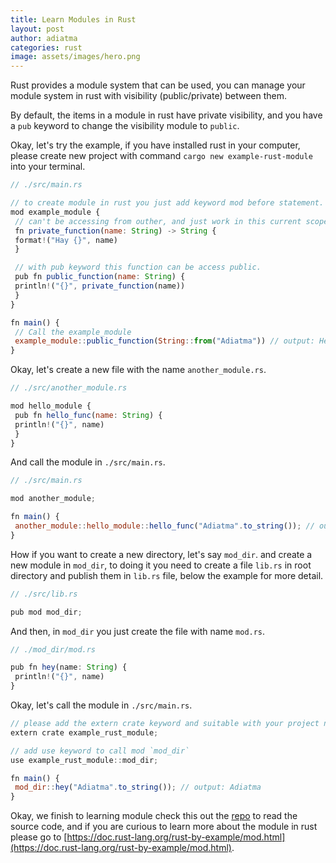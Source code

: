 ```yaml
---
title: Learn Modules in Rust
layout: post
author: adiatma
categories: rust
image: assets/images/hero.png
---
```


Rust provides a module system that can be used, you can manage your module system in rust with visibility (public/private) between them.

By default, the items in a module in rust have private visibility, and you have a `pub` keyword to change the visibility module to `public`.

Okay, let's try the example, if you have installed rust in your computer, please create new project with command `cargo new example-rust-module` into your terminal.

```javascript
// ./src/main.rs

// to create module in rust you just add keyword mod before statement.
mod example_module {
 // can't be accessing from outher, and just work in this current scope.
 fn private_function(name: String) -> String {
 format!("Hay {}", name)
 }

 // with pub keyword this function can be access public.
 pub fn public_function(name: String) {
 println!("{}", private_function(name))
 }
}

fn main() {
 // Call the example_module
 example_module::public_function(String::from("Adiatma")) // output: Hey Adiatma
}
```

Okay, let's create a new file with the name `another_module.rs`.

```javascript
// ./src/another_module.rs

mod hello_module {
 pub fn hello_func(name: String) {
 println!("{}", name)
 }
}
```

And call the module in `./src/main.rs`.

```javascript
// ./src/main.rs

mod another_module;

fn main() {
 another_module::hello_module::hello_func("Adiatma".to_string()); // output: Adiatma
}
```

How if you want to create a new directory, let's say `mod_dir`. and create a new module in `mod_dir`, to doing it you need to create a file `lib.rs` in root directory and publish them in `lib.rs` file, below the example for more detail.

```javascript
// ./src/lib.rs

pub mod mod_dir;
```

And then, in `mod_dir` you just create the file with name `mod.rs`.

```javascript
// ./mod_dir/mod.rs

pub fn hey(name: String) {
 println!("{}", name)
}
```

Okay, let's call the module in `./src/main.rs`.

```javascript
// please add the extern crate keyword and suitable with your project name. example `example_rust_module`.
extern crate example_rust_module;

// add use keyword to call mod `mod_dir`
use example_rust_module::mod_dir;

fn main() {
 mod_dir::hey("Adiatma".to_string()); // output: Adiatma
}
```

Okay, we finish to learning module check this out the [repo](https://github.com/adiatma/example-rust-module) to read the source code, and if you are curious to learn more about the module in rust please go to [https://doc.rust-lang.org/rust-by-example/mod.html](https://doc.rust-lang.org/rust-by-example/mod.html).